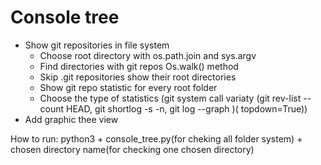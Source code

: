 # Console tree 
- Show git repositories in file system
    - Choose root directory with os.path.join and sys.argv
    - Find directories with git repos Os.walk() method
    - Skip .git repositories show their root directories  
    - Show git repo statistic for every root folder
    - Choose the type of statistics (git system call variaty (git rev-list --count HEAD, git shortlog -s -n, git log --graph )( topdown=True))
- Add graphic thee view 

How to run: python3 + console_tree.py(for cheking all folder system) + chosen directory name(for checking one chosen directory)